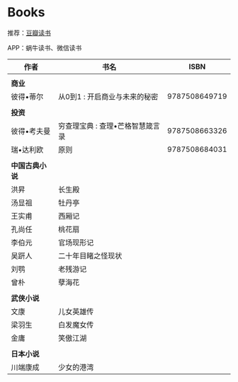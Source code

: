 # Books

推荐：[豆瓣读书](https://book.douban.com/)

APP：蜗牛读书、微信读书

| 作者 | 书名 | ISBN |
| ---- | ---- | ---- |
||||
| **商业** | | |
|彼得•蒂尔|从0到1 : 开启商业与未来的秘密|9787508649719|
||||
| **投资** | | |
|彼得•考夫曼|穷查理宝典 : 查理•芒格智慧箴言录|9787508663326|
|瑞•达利欧|原则|9787508684031|
||||
| **中国古典小说** | | |
| 洪昇 | 长生殿 | |
| 汤显祖 | 牡丹亭 | |
| 王实甫 | 西厢记 | |
| 孔尚任 | 桃花扇 | |
| 李伯元 | 官场现形记 | |
| 吴趼人 | 二十年目睹之怪现状 | |
| 刘鹗 | 老残游记 | |
| 曾朴 | 孽海花 | |
||||
| **武侠小说** | | |
| 文康 | 儿女英雄传 | |
| 梁羽生 | 白发魔女传 | |
| 金庸 | 笑傲江湖 | |
||||
| **日本小说** | | |
| 川端康成 | 少女的港湾 | |

